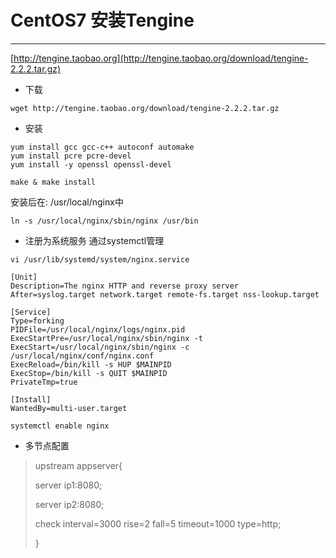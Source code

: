 # CentOS7 安装Tengine

---

[http://tengine.taobao.org](http://tengine.taobao.org/download/tengine-2.2.2.tar.gz)

* 下载

```
wget http://tengine.taobao.org/download/tengine-2.2.2.tar.gz
```

* 安装

```
yum install gcc gcc-c++ autoconf automake
yum install pcre pcre-devel
yum install -y openssl openssl-devel

make & make install
```

安装后在: /usr/local/nginx中

```
ln -s /usr/local/nginx/sbin/nginx /usr/bin
```

* 注册为系统服务 通过systemctl管理

`vi /usr/lib/systemd/system/nginx.service`

```
[Unit]
Description=The nginx HTTP and reverse proxy server
After=syslog.target network.target remote-fs.target nss-lookup.target

[Service]
Type=forking
PIDFile=/usr/local/nginx/logs/nginx.pid
ExecStartPre=/usr/local/nginx/sbin/nginx -t
ExecStart=/usr/local/nginx/sbin/nginx -c /usr/local/nginx/conf/nginx.conf
ExecReload=/bin/kill -s HUP $MAINPID
ExecStop=/bin/kill -s QUIT $MAINPID
PrivateTmp=true

[Install]
WantedBy=multi-user.target
```

```
systemctl enable nginx
```

* 多节点配置

> upstream appserver{
>
> 	server  ip1:8080;
>
> 	server ip2:8080;
>
> 	check interval=3000 rise=2 fall=5 timeout=1000 type=http;
>
> }



